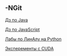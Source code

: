 ## -NGit

[Дз по Java](https://github.com/NelosG/-NGit/tree/master/Java%20HM)

[Дз по JavaScript](https://github.com/NelosG/-NGit/tree/master/Js%20HM)

[Лабы по ЛинАлу на Python](https://github.com/NelosG/-NGit/tree/master/Python%20LAB)

[Эксперементы с CUDA](https://github.com/NelosG/-NGit/tree/master/Cuda)
